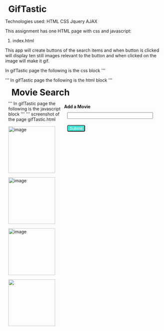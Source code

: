 # GifTastic

Technologies used:
HTML
CSS
Jquery
AJAX

This assignment has one HTML page with css and javascript:
1. index.html

This app will create buttons of the search items and when button is clicked will display ten still images relevant to the button
and when clicked on the image will make it gif.

In gifTastic page the following is the css block 
'''
 <style type="text/css">
    button,
    div,
    form,
    input,
    h1 {
      margin: 10px;
    }
    .movie{
      background: turquoise;
      color: white;
      border-radius: 4px;
    }
    #add-movie{
      background: turquoise;
      color: white;
      border-radius: 4px;
    }
   img{
       width: 150px;
       height: 150px;
   }
    #movie-form{
        float: right;

    }
    .rating{
      width: 200px;
      height: 200px;
      float: left;
      display: block;
    }
    #movie-form{
      height: 200px;
    }
    #movie-input{
      width: 275px;
    }
  </style>
'''
In gifTastic page the following is the html block 
'''
<div class="container">
    <h1>Movie Search</h1>
    <div id="buttons-view"></div>
    <form id="movie-form">
      <label for="movie-input"><b>Add a Movie</b></label>
      <br>
      <input type="text" id="movie-input"><br>
      <input id="add-movie" type="submit" value="Submit">
    </form>
    <div id="movies-view"></div>
'''
In gifTastic page the following is the javascript block 
'''
<script src="https://cdnjs.cloudflare.com/ajax/libs/jquery/3.2.1/jquery.min.js"></script>
    <script type="text/javascript">
      var movies = ["coco", "cars", "toy story", "up", "monsters inc", "cars 2", "toy story 2", "inside out", "ratatouille", "finding nemo", "brave", "a bugs life"];
      function displayMovieInfo() {
        var movie = $(this).attr("data-name");
        var queryURL = "https://api.giphy.com/v1/gifs/search?q=" + movie + "&limit=10&api_key=vlcL7s4qPXsxTj6GgNON6UQyNAbmQIH5";
        $.ajax({
          url: queryURL,
          method: "GET"
        }).then(function(response) {          
            console.log(response);
            $("#movies-view").empty();
            for( var i = 0; i< response.data.length; i++){
              $("#movies-view").append("<div class= 'rating' id='movie"+ i + "'>");
              $("#movie"+ i ).append("<p> Rating :"+ response.data[i].rating + "</p>");
              $("#movie"+ i ).append("<img  data-state='still' data-still='"+ response.data[i].images.fixed_height_still.url + "' data-animated='"+ response.data[i].images.fixed_height.url + "' src=' " + response.data[i].images.fixed_height_still.url + "'"+ ">");
            }
        });
      }
      function renderButtons() {
        $("#buttons-view").empty();
        for (var i = 0; i < movies.length; i++) {
          var newButton = $("<button>");
          newButton.addClass("movie");
          newButton.attr("data-name", movies[i]);
          newButton.text(movies[i]);
          $("#buttons-view").append(newButton);
        }
      }
      $("#add-movie").on("click", function(event) {
        event.preventDefault();
        var movie = $("#movie-input").val().trim();
        var letters = /^[0-9a-zA-Z]+[ 0-9a-zA-Z']*$/;
       if(movie.match(letters) && movies.indexOf(movie) == -1){
        movies.push(movie);
        }
        renderButtons();
      });
      $(document).on("click", ".movie", displayMovieInfo);
      $(document).on("click", "img", function(){
        var state = $(this).attr("data-state");
        if(state == "still"){
         $(this).attr("src", $(this).attr("data-animated"));
          $(this).attr("data-state", "animated");
        }else{
          $(this).attr("src", $(this).attr("data-still"));
          $(this).attr("data-state", "still");
        }
      });
      renderButtons();
    </script>
'''
screenshot of the page
gifTastic.html

![image](https://user-images.githubusercontent.com/7834767/67653633-7f756c80-f907-11e9-8864-bf21b3a9713b.png)


![image](https://user-images.githubusercontent.com/7834767/67653634-800e0300-f907-11e9-9762-0f39d1434cf4.png)

![image](https://user-images.githubusercontent.com/7834767/67653635-800e0300-f907-11e9-8068-423a8a6df38c.png)

![](https://imgflip.com/gif/3f2ud1)
